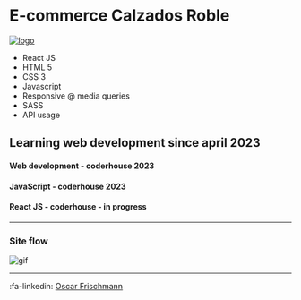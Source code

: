 # E-commerce Calzados Roble

[![logo](https://calzados-roble-react-js.vercel.app/assets/logo-roble-g-1e694822.png 'logo')](https://calzados-roble-react-js.vercel.app/ 'logo')

- React JS
- HTML 5
- CSS 3
- Javascript
- Responsive @ media queries
- SASS
- API usage

## Learning web development since april 2023

#### Web development - coderhouse 2023

#### JavaScript - coderhouse 2023

#### React JS - coderhouse - in progress

---

### Site flow

![gif](./src/assets/2023-11-16-16-36-20.gif 'gif')

---

:fa-linkedin:
[Oscar Frischmann](http://https://www.linkedin.com/in/oscar-frischmann-3a8806272/ 'linkedin')
